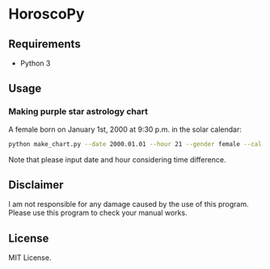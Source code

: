 # HoroscoPy

## Requirements

- Python 3


## Usage

### Making purple star astrology chart

A female born on January 1st, 2000 at 9:30 p.m. in the solar calendar:
```sh
python make_chart.py --date 2000.01.01 --hour 21 --gender female --cal solar
```
Note that please input date and hour considering time difference.


## Disclaimer

I am not responsible for any damage caused by the use of this program.
Please use this program to check your manual works.


## License

MIT License.
